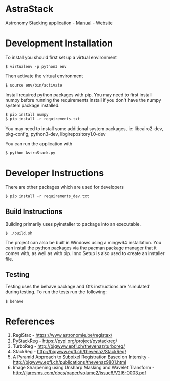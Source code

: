 # AstraStack
Astronomy Stacking application - [Manual](https://github.com/Finalfantasykid/AstraStack/blob/master/manual/Manual.pdf) - [Website](https://astrastack.ca/)


# Development Installation
To install you should first set up a virtual environment

```
$ virtualenv -p python3 env
```

Then activate the virtual environment

```
$ source env/bin/activate
```

Install required python packages with pip.  You may need to first install numpy before running the requirements install if you don't have the numpy system package installed.


```
$ pip install numpy
$ pip install -r requirements.txt
```

You may need to install some additional system packages, ie: libcairo2-dev, pkg-config, python3-dev, libgirepository1.0-dev

You can run the application with

```
$ python AstraStack.py
```

# Developer Instructions
There are other packages which are used for developers

```
$ pip install -r requirements_dev.txt
```

## Build Instructions
Building primarily uses pyinstaller to package into an executable.

```
$ ./build.sh
```

The project can also be built in Windows using a mingw64 installation.  You can install the python packages via the pacman package manager that it comes with, as well as with pip.  Inno Setup is also used to create an installer file.

## Testing
Testing uses the behave package and Gtk instructions are 'simulated' during testing.  To run the tests run the following:

```
$ behave
```

# References
1. RegiStax - https://www.astronomie.be/registax/
1. PyStackReg - https://pypi.org/project/pystackreg/
1. TurboReg - http://bigwww.epfl.ch/thevenaz/turboreg/
1. StackReg - http://bigwww.epfl.ch/thevenaz/StackReg/
1. A Pyramid Approach to Subpixel Registration Based on Intensity - http://bigwww.epfl.ch/publications/thevenaz9801.html
1. Image Sharpening using Unsharp Masking and Wavelet Transform - http://ijarcsms.com/docs/paper/volume2/issue6/V2I6-0003.pdf
